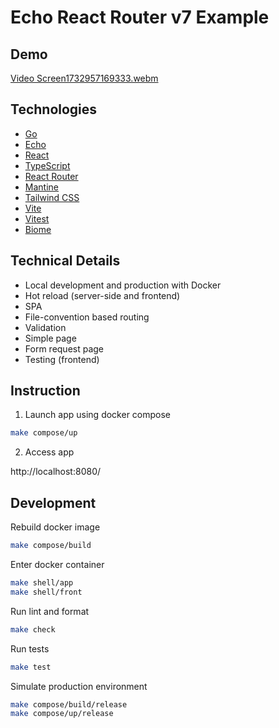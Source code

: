 # Echo React Router v7 Example

## Demo

[Video Screen1732957169333.webm](https://github.com/user-attachments/assets/400160f7-fd6e-4f9c-8869-64fa97ae0250)

## Technologies

- [Go](https://go.dev/)
- [Echo](https://echo.labstack.com/)
- [React](https://react.dev/)
- [TypeScript](https://www.typescriptlang.org/)
- [React Router](https://reactrouter.com/)
- [Mantine](https://mantine.dev/)
- [Tailwind CSS](https://tailwindcss.com/)
- [Vite](https://vite.dev/)
- [Vitest](https://vitest.dev/)
- [Biome](https://biomejs.dev/)

## Technical Details

- Local development and production with Docker
- Hot reload (server-side and frontend)
- SPA
- File-convention based routing
- Validation
- Simple page
- Form request page
- Testing (frontend)

## Instruction

1. Launch app using docker compose

```bash
make compose/up
```

2. Access app

http://localhost:8080/

## Development

Rebuild docker image

```bash
make compose/build
```

Enter docker container

````bash
make shell/app
make shell/front
````

Run lint and format

```bash
make check
```

Run tests

```bash
make test
```

Simulate production environment

```bash
make compose/build/release
make compose/up/release
```
